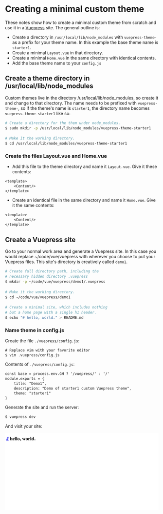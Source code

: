 # Creating a minimal custom theme

These notes show how to create a minimal custom theme from scratch and use it in a
[Vuepress](vuepress.vuejs.org) site. The general outline is:

* Create a directory in `/usr/local/lib/node_modules` with `vuepress-theme-` as a prefix for your theme name. In this example the base theme name is `starter1`.
* Create a minimal `Layout.vue` in that directory.
* Create a minimal `Home.vue` in the same directory with identical contents.
* Add the base theme name to your `config.js`

## Create a theme directory in /usr/local/lib/node_modules

Custom themes live in the directory /usr/local/lib/node_modules, so create it and change to that directory.
The name needs to be prefixed with `vuepress-theme-`, so
if the theme's name is `starter1`, the directory name becomes `vuepress-theme-starter1` like so:

```bash
# Create a directory for the them under node_modules. 
$ sudo mkdir -p /usr/local/lib/node_modules/vuepress-theme-starter1

# Make it the working directory.
$ cd /usr/local/lib/node_modules/vuepress-theme-starter1
```

### Create the files Layout.vue and Home.vue

* Add this file to the theme directory and name it `Layout.vue`. Give it these contents:

```
<template> 
    <Content/> 
</template> 
```

* Create an identical file in the same directory and name it `Home.vue`. Give it the same contents:

```
<template> 
    <Content/> 
</template> 
```

<!--
This is the minimal version that was accepted--but no output appeared.

```
<template>
  <div class="theme-container">
    <h1>This is Layout.vue</h1>
    <Content/>
    <h1>This came under the content tag</h1>
  </div>
</template>

<script>
import Vue from 'vue'
export default {
  components: { Home, Page, Sidebar, Navbar },
  data () {
    return {
      isSidebarOpen: false
    }
  }
}

</script>
```
-->

## Create a Vuepress site

Go to your normal work area and generate a Vuepress site. In this case
you would replace ~/code/vue/vuepress with wherever you choose to put
your Vuepress files. This site's directory is creatively called `demo1`.

```bash
# Create full directory path, including the
# necessary hidden directory .vuepress
$ mkdir -p ~/code/vue/vuepress/demo1/.vuepress

# Make it the working directory.
$ cd ~/code/vue/vuepress/demo1

# Create a minimal site, which includes nothing
# but a home page with a single h1 header.
$ echo "# hello, world." > README.md
```
### Name theme in config.js

Create the file `./vuepress/config.js`:

```
# Replace vim with your favorite editor 
$ vim .vuepress/config.js
```

Contents of `./vuepress/config.js`:

```
const base = process.env.GH ? '/vuepress/' : '/'
module.exports = {
    title: "Demo1",
    description: "Demo of starter1 custom Vuepress theme",
    theme: "starter1"
}
```

Generate the site and run the server:

```bash
$ vuepress dev
```
And visit your site:

![Screen shot of the minimal VuePress theme named starter1 ](/assets/img/starter1-vue-theme.png)

